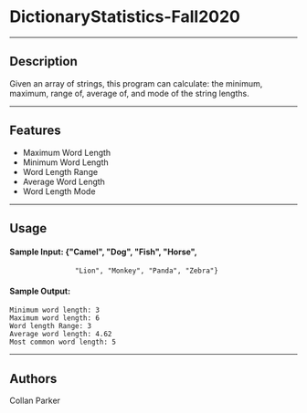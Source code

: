 # DictionaryStatistics-Fall2020
---
## Description
<p> 
Given an array of strings, this program can calculate: the minimum, maximum, range of, average of, and mode of the string lengths.

---
## Features
- Maximum Word Length
- Minimum Word Length
- Word Length Range
- Average Word Length
- Word Length Mode
---
## Usage
#### Sample Input: {"Camel", "Dog", "Fish", "Horse",
                    "Lion", "Monkey", "Panda", "Zebra"}
#### Sample Output:
```
Minimum word length: 3
Maximum word length: 6
Word length Range: 3
Average word length: 4.62
Most common word length: 5
```
---
## Authors
Collan Parker
